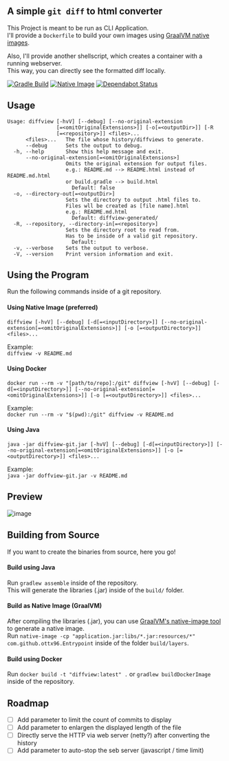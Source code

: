 ## A simple `git diff` to html converter

This Project is meant to be run as CLI Application.  
I'll provide a `Dockerfile` to build your own images using [GraalVM native images](https://www.graalvm.org/).

Also, I'll provide another shellscript, which creates a container with a running webserver.  
This way, you can directly see the formatted diff locally.

[![Gradle Build](https://github.com/ottx96/diffview-git/actions/workflows/shadow-jar.yml/badge.svg)](https://github.com/ottx96/diffview-git/actions/workflows/shadow-jar.yml)
[![Native Image](https://github.com/ottx96/diffview-git/actions/workflows/native-image.yml/badge.svg)](https://github.com/ottx96/diffview-git/actions/workflows/native-image.yml)
[![Dependabot Status](https://api.dependabot.com/badges/status?host=github&repo=ottx96/diffview-git)](https://dependabot.com)

## Usage
```text
Usage: diffview [-hvV] [--debug] [--no-original-extension
                [=<omitOriginalExtensions>]] [-o[=<outputDir>]] [-R
                [=<repository>]] <files>...
      <files>...   The file whose history/diffviews to generate.
      --debug      Sets the output to debug.
  -h, --help       Show this help message and exit.
      --no-original-extension[=<omitOriginalExtensions>]
                   Omits the original extension for output files.
                   e.g.: README.md --> README.html instead of README.md.html
                   or build.gradle --> build.html
                     Default: false
  -o, --directory-out[=<outputDir>]
                   Sets the directory to output .html files to.
                   Files wll be created as [file name].html
                   e.g.: README.md.html
                     Default: diffview-generated/
  -R, --repository, --directory-in[=<repository>]
                   Sets the directory root to read from.
                   Has to be inside of a valid git repository.
                     Default:
  -v, --verbose    Sets the output to verbose.
  -V, --version    Print version information and exit.
```

## Using the Program
Run the following commands inside of a git repository.  

#### Using Native Image (preferred)
`diffview [-hvV] [--debug] [-d[=<inputDirectory>]]
                [--no-original-extension[=<omitOriginalExtensions>]] [-o
                [=<outputDirectory>]] <files>...`  

Example:  
`diffview -v README.md`

#### Using Docker
`docker run --rm -v "[path/to/repo]:/git" diffview [-hvV] [--debug] [-d[=<inputDirectory>]]
                [--no-original-extension[=<omitOriginalExtensions>]] [-o
                [=<outputDirectory>]] <files>...`

Example:    
`docker run --rm -v "$(pwd):/git" diffview -v README.md`

#### Using Java
`java -jar diffview-git.jar [-hvV] [--debug] [-d[=<inputDirectory>]]
                [--no-original-extension[=<omitOriginalExtensions>]] [-o
                [=<outputDirectory>]] <files>...`  
                
Example:   
`java -jar doffview-git.jar -v README.md`

## Preview
![image](https://user-images.githubusercontent.com/49874532/112373883-bceb4e80-8ce1-11eb-946f-f65cc3075a85.png)

## Building from Source
If you want to create the binaries from source, here you go!  

#### Build using Java
Run `gradlew assemble` inside of the repository.  
This will generate the libraries (.jar) inside of the `build/` folder.

#### Build as Native Image (GraalVM)
After compiling the libraries (.jar), you can use [GraalVM's native-image tool](https://www.graalvm.org/reference-manual/native-image/) to generate a native image.  
Run `native-image -cp "application.jar:libs/*.jar:resources/*" com.github.ottx96.Entrypoint` inside of the folder `build/layers`.

#### Build using Docker
Run `docker build -t "diffview:latest" .` or `gradlew buildDockerImage` inside of the repository.

## Roadmap
- [ ] Add parameter to limit the count of commits to display
- [ ] Add parameter to enlargen the displayed length of the file
- [ ] Directly serve the HTTP via web server (netty?) after converting the history
- [ ] Add parameter to auto-stop the seb server (javascript / time limit)
